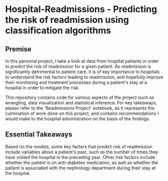 # Hospital-Readmissions - Predicting the risk of readmission using classification algorithms

## Premise

In this personal project, I take a look at data from hospital patients in order to predict the risk of readmission for 
a given patient. As readmission is significantly detrimental to patient care, it is of key importance to hospitals to understand the risk factors leading to readmission, and hopefully improve their monitoring and treatment processes during 
a patient's stay at a hospital in order to mitigate the risk. 

This repository contains code for various aspects of the project such as wrangling, data visualization and statistical inference. For key takeaways, please refer to the 'Readmissions Project' notebook, as it represents the culmination of work done on this project, and contains recommendations I would make to the hospital administration on the basis of the findings.

## Essential Takeaways

Based on the models, some key factors that predict risk of readmission include variables about a patient's past, such as the number of times they have visited the hospital in the preceding year. Other risk factors include whether the patient is on anti-diabetes medication, as well as whether the patient is associated with the nephrology department during their stay at the hospital. 
